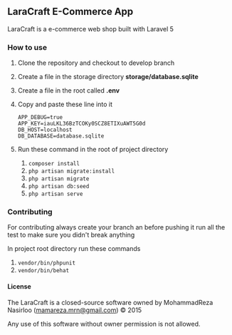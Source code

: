 ## LaraCraft E-Commerce App

LaraCraft is a e-commerce web shop built with Laravel 5


### How to use
1. Clone the repository and checkout to develop branch

2. Create a file in the storage directory **storage/database.sqlite**

3. Create a file in the root called **.env**

 1. Copy and paste these line into it
    
    ```APP_ENV=local
    APP_DEBUG=true
    APP_KEY=iauLKL36BzTCOKy0SCZ8ETIXuAWT5G0d
    DB_HOST=localhost
    DB_DATABASE=database.sqlite
    
4. Run these command in the root of project directory

    1. `composer install`
    2. ```php artisan migrate:install```
    3. `php artisan migrate`
    4. `php artisan db:seed`
    5. `php artisan serve`
    
    
### Contributing

For contributing always create your branch an before pushing it run all the test to make sure you didn't break anything

In project root directory run these commands

1. ```vendor/bin/phpunit```
2. ```vendor/bin/behat```

#### License

The LaraCraft is a closed-source software owned by MohammadReza Nasirloo (mamareza.mrn@gmail.com)  &copy; 2015

Any use of this software without owner permission is not allowed.
